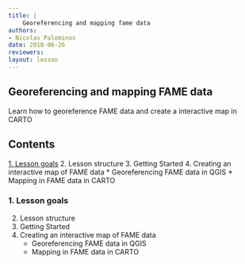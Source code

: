 ```yaml
---
title: |
    Georeferencing and mapping fame data
authors:
- Nicolas Palominos
date: 2018-06-26
reviewers:
layout: lesson
---
```


## Georeferencing and mapping FAME data

Learn how to georeference FAME data and create a interactive map in CARTO

## Contents

[1. Lesson goals](#1.-Lesson-goals)
2. Lesson structure
3. Getting Started
4. Creating an interactive map of FAME data
    * Georeferencing FAME data in QGIS
    * Mapping in FAME data in CARTO


### 1. Lesson goals



2. Lesson structure
3. Getting Started
4. Creating an interactive map of FAME data
    * Georeferencing FAME data in QGIS
    * Mapping in FAME data in CARTO
